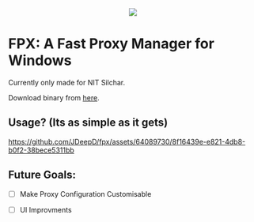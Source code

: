 
<div align="center" margin="0">
  <img src="https://github.com/JDeepD/fpx/assets/64089730/f149a074-5330-4d5e-b8f2-bb4acf1f91ee"  />
</div>


# FPX: A Fast Proxy Manager for Windows

Currently only made for NIT Silchar.

Download binary from [here](https://github.com/JDeepD/fpx/releases).

## Usage? (Its as simple as it gets)
https://github.com/JDeepD/fpx/assets/64089730/8f16439e-e821-4db8-b0f2-38bece5311bb


## Future Goals:

- [ ] Make Proxy Configuration Customisable
- [ ] UI Improvments

